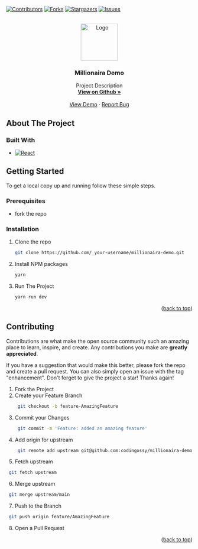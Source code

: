 <div id="top"></div>

[![Contributors][contributors-shield]][contributors-url]
[![Forks][forks-shield]][forks-url]
[![Stargazers][stars-shield]][stars-url]
[![Issues][issues-shield]][issues-url]

<!-- PROJECT LOGO -->
<br />
<div align="center">
  <a href="https://github.com/codingossy/millionaira-demo">
    <img src="https://res.cloudinary.com/phantom1245/image/upload/v1672477102/1672386690099-removebg-preview_hm1gg3.png" alt="Logo" width="100" height="100">
  </a>

  <h3 align="center">Millionaira Demo</h3>

  <p align="center">
    Project Description
    <br />
    <a href="https://github.com/codingossy/millionaira-demo"><strong>View on Github »</strong></a>
    <br />
    <br />
    <a href="https://fun-wwtbam-game.vercel.app">View Demo</a>
    ·
    <a href="https://github.com/codingossy/millionaira-demo/issues">Report Bug</a>

  </p>
</div>




<!-- ABOUT THE PROJECT -->
## About The Project

### Built With

* [![React][React.js]][React-url]


<!-- GETTING STARTED -->
## Getting Started

To get a local copy up and running follow these simple steps.

### Prerequisites

* fork the repo

### Installation

1. Clone the repo
   ```sh
   git clone https://github.com/_your-username/millionaira-demo.git
   ```
2. Install NPM packages
   ```sh
   yarn 
   ```
3. Run The Project
   ```sh
   yarn run dev
   ```

<p align="right">(<a href="#top">back to top</a>)</p>


<!-- CONTRIBUTING -->
## Contributing

Contributions are what make the open source community such an amazing place to learn, inspire, and create. Any contributions you make are **greatly appreciated**.

If you have a suggestion that would make this better, please fork the repo and create a pull request. You can also simply open an issue with the tag "enhancement".
Don't forget to give the project a star! Thanks again!

1. Fork the Project
2. Create your Feature Branch
   ```sh
    git checkout -b feature-AmazingFeature
   ```
3. Commit your Changes
   ```sh
    git commit -m 'Feature: added an amazing feature'
   ```
4. Add origin for upstream
   ```sh
    git remote add upstream git@github.com:codingossy/millionaira-demo.git
   ```
 5. Fetch upstream
   ```sh
    git fetch upstream
   ```
 6. Merge upstream
   ```sh
    git merge upstream/main
   ```
 7. Push to the Branch
   ```sh
    git push origin feature/AmazingFeature
   ```
8. Open a Pull Request

<p align="right">(<a href="#top">back to top</a>)</p>








<!-- MARKDOWN LINKS & IMAGES -->
<!-- https://www.markdownguide.org/basic-syntax/#reference-style-links -->
[contributors-shield]: https://img.shields.io/github/contributors/codingossy/millionaira-demo.svg?style=for-the-badge
[contributors-url]: https://github.com/codingossy/millionaira-demo/graphs/contributors


[forks-shield]: https://img.shields.io/github/forks/codingossy/millionaira-demo.svg?style=for-the-badge
[forks-url]: https://github.com/codingossy/millionaira-demo/network/members

[stars-shield]: https://img.shields.io/github/stars/codingossy/millionaira-demo.svg?style=for-the-badge
[stars-url]: https://github.com/codingossy/millionaira-demo/stargazers


[issues-shield]: https://img.shields.io/github/issues/codingossy/millionaira-demo.svg?style=for-the-badge
[issues-url]:https://github.com/codingossy/millionaira-demo/issues



[React.js]: https://img.shields.io/badge/React-20232A?style=for-the-badge&logo=react&logoColor=61DAFB
[React-url]: https://reactjs.org/
